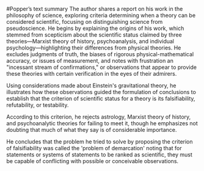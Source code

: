 #Popper’s text summary
The author shares a report on his work in the philosophy of science, exploring criteria determining when a theory can be considered scientific, focusing on distinguishing science from pseudoscience. He begins by explaining the origins of his work, which stemmed from scepticism about the scientific status claimed by three theories—Marxist theory of history, psychoanalysis, and individual psychology—highlighting their differences from physical theories. He excludes judgments of truth, the biases of rigorous physical-mathematical accuracy, or issues of measurement, and notes with frustration an "incessant stream of confirmations," or observations that appear to provide these theories with certain verification in the eyes of their admirers.

Using considerations made about Einstein's gravitational theory, he illustrates how these observations guided the formulation of conclusions to establish that the criterion of scientific status for a theory is its falsifiability, refutability, or testability.

According to this criterion, he rejects astrology, Marxist theory of history, and psychoanalytic theories for failing to meet it, though he emphasizes not doubting that much of what they say is of considerable importance.

He concludes that the problem he tried to solve by proposing the criterion of falsifiability was called the 'problem of demarcation' noting that for statements or systems of statements to be ranked as scientific, they must be capable of conflicting with possible or conceivable observations.
